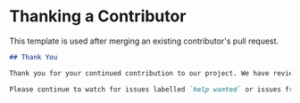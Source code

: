 # Thanking a Contributor

This template is used after merging an existing contributor's pull request.

```md
## Thank You

Thank you for your continued contribution to our project. We have reviewed your pull request and are happy to accept these changes.

Please continue to watch for issues labelled `help wanted` or issues from the [contributor tool](https://contribute.naomi.lgbt/), as these will be additional opportunities to contribute.
```
